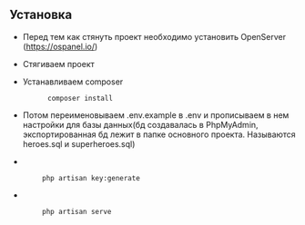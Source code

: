 ## Установка

* Перед тем как стянуть проект необходимо установить OpenServer (https://ospanel.io/)
* Стягиваем проект
* Устанавливаем composer

            composer install
            
* Потом переименовываем .env.example в .env и прописываем в нем настройки для базы данных(бд создавалась в PhpMyAdmin, экспортированная бд лежит в папке основного проекта. Называются heroes.sql и superheroes.sql)
*   
            
            php artisan key:generate
* 
            
            php artisan serve

                

